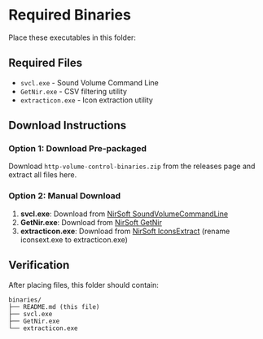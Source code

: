 # Required Binaries

Place these executables in this folder:

## Required Files
- `svcl.exe` - Sound Volume Command Line
- `GetNir.exe` - CSV filtering utility  
- `extracticon.exe` - Icon extraction utility

## Download Instructions

### Option 1: Download Pre-packaged
Download `http-volume-control-binaries.zip` from the releases page and extract all files here.

### Option 2: Manual Download
1. **svcl.exe**: Download from [NirSoft SoundVolumeCommandLine](https://www.nirsoft.net/utils/sound_volume_command_line.html)
2. **GetNir.exe**: Download from [NirSoft GetNir](https://www.nirsoft.net/utils/getnir.html)
3. **extracticon.exe**: Download from [NirSoft IconsExtract](https://www.nirsoft.net/utils/iconsext.html) (rename iconsext.exe to extracticon.exe)

## Verification
After placing files, this folder should contain:
```
binaries/
├── README.md (this file)
├── svcl.exe
├── GetNir.exe
└── extracticon.exe
```